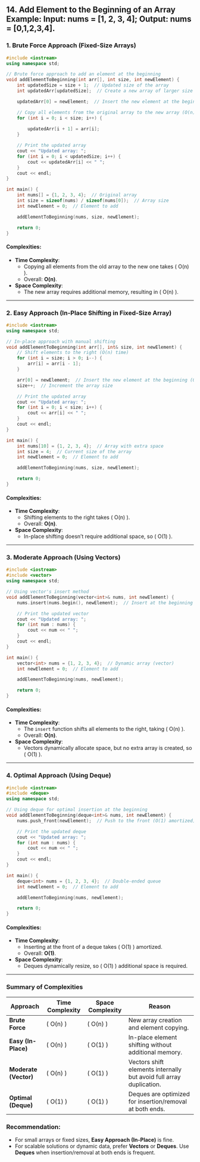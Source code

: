 
## 14. Add Element to the Beginning of an Array Example: Input: nums = [1, 2, 3, 4]; Output: nums = [0,1,2,3,4].

### **1. Brute Force Approach (Fixed-Size Arrays)**

```cpp
#include <iostream>
using namespace std;

// Brute force approach to add an element at the beginning
void addElementToBeginning(int arr[], int size, int newElement) {
    int updatedSize = size + 1;  // Updated size of the array
    int updatedArr[updatedSize];  // Create a new array of larger size (O(n) space)

    updatedArr[0] = newElement;  // Insert the new element at the beginning (O(1))

    // Copy all elements from the original array to the new array (O(n) time)
    for (int i = 0; i < size; i++) {
      
        updatedArr[i + 1] = arr[i];
    }

    // Print the updated array
    cout << "Updated array: ";
    for (int i = 0; i < updatedSize; i++) {
        cout << updatedArr[i] << " ";
    }
    cout << endl;
}

int main() {
    int nums[] = {1, 2, 3, 4};  // Original array
    int size = sizeof(nums) / sizeof(nums[0]);  // Array size
    int newElement = 0;  // Element to add

    addElementToBeginning(nums, size, newElement);

    return 0;
}
```

#### **Complexities**:
- **Time Complexity**:  
  - Copying all elements from the old array to the new one takes \( O(n) \).  
  - Overall: **O(n)**.
- **Space Complexity**:  
  - The new array requires additional memory, resulting in \( O(n) \).  

---

### **2. Easy Approach (In-Place Shifting in Fixed-Size Array)**

```cpp
#include <iostream>
using namespace std;

// In-place approach with manual shifting
void addElementToBeginning(int arr[], int& size, int newElement) {
    // Shift elements to the right (O(n) time)
    for (int i = size; i > 0; i--) {
        arr[i] = arr[i - 1];
    }

    arr[0] = newElement;  // Insert the new element at the beginning (O(1))
    size++;  // Increment the array size

    // Print the updated array
    cout << "Updated array: ";
    for (int i = 0; i < size; i++) {
        cout << arr[i] << " ";
    }
    cout << endl;
}

int main() {
    int nums[10] = {1, 2, 3, 4};  // Array with extra space
    int size = 4;  // Current size of the array
    int newElement = 0;  // Element to add

    addElementToBeginning(nums, size, newElement);

    return 0;
}
```

#### **Complexities**:
- **Time Complexity**:  
  - Shifting elements to the right takes \( O(n) \).  
  - Overall: **O(n)**.
- **Space Complexity**:  
  - In-place shifting doesn’t require additional space, so \( O(1) \).  

---

### **3. Moderate Approach (Using Vectors)**


```cpp
#include <iostream>
#include <vector>
using namespace std;

// Using vector's insert method
void addElementToBeginning(vector<int>& nums, int newElement) {
    nums.insert(nums.begin(), newElement);  // Insert at the beginning (O(n) time)

    // Print the updated vector
    cout << "Updated array: ";
    for (int num : nums) {
        cout << num << " ";
    }
    cout << endl;
}

int main() {
    vector<int> nums = {1, 2, 3, 4};  // Dynamic array (vector)
    int newElement = 0;  // Element to add

    addElementToBeginning(nums, newElement);

    return 0;
}
```

#### **Complexities**:
- **Time Complexity**:  
  - The `insert` function shifts all elements to the right, taking \( O(n) \).  
  - Overall: **O(n)**.
- **Space Complexity**:  
  - Vectors dynamically allocate space, but no extra array is created, so \( O(1) \).  

---

### **4. Optimal Approach (Using Deque)**

```cpp
#include <iostream>
#include <deque>
using namespace std;

// Using deque for optimal insertion at the beginning
void addElementToBeginning(deque<int>& nums, int newElement) {
    nums.push_front(newElement);  // Push to the front (O(1) amortized)

    // Print the updated deque
    cout << "Updated array: ";
    for (int num : nums) {
        cout << num << " ";
    }
    cout << endl;
}

int main() {
    deque<int> nums = {1, 2, 3, 4};  // Double-ended queue
    int newElement = 0;  // Element to add

    addElementToBeginning(nums, newElement);

    return 0;
}
```

#### **Complexities**:
- **Time Complexity**:  
  - Inserting at the front of a deque takes \( O(1) \) amortized.  
  - Overall: **O(1)**.  
- **Space Complexity**:  
  - Deques dynamically resize, so \( O(1) \) additional space is required.  

---

### **Summary of Complexities**

| **Approach**          | **Time Complexity** | **Space Complexity** | **Reason**                                                                 |
|------------------------|---------------------|-----------------------|-----------------------------------------------------------------------------|
| **Brute Force**        | \( O(n) \)         | \( O(n) \)           | New array creation and element copying.                                    |
| **Easy (In-Place)**    | \( O(n) \)         | \( O(1) \)           | In-place element shifting without additional memory.                       |
| **Moderate (Vector)**  | \( O(n) \)         | \( O(1) \)           | Vectors shift elements internally but avoid full array duplication.        |
| **Optimal (Deque)**    | \( O(1) \)         | \( O(1) \)           | Deques are optimized for insertion/removal at both ends.                   |

### **Recommendation**:
- For small arrays or fixed sizes, **Easy Approach (In-Place)** is fine.
- For scalable solutions or dynamic data, prefer **Vectors** or **Deques**. Use **Deques** when insertion/removal at both ends is frequent.